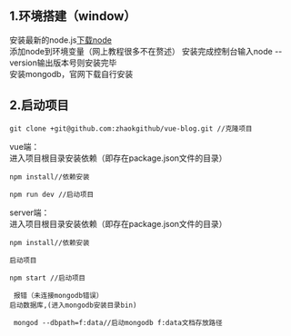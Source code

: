 ## 1.环境搭建（window）
   安装最新的node.js[下载node](https://nodejs.org/zh-cn/download/)<br>
   添加node到环境变量（网上教程很多不在赘述）
   安装完成控制台输入node --version输出版本号则安装完毕
   <br>
   安装mongodb，官网下载自行安装
   <br>
## 2.启动项目
  ```
  git clone +git@github.com:zhaokgithub/vue-blog.git //克隆项目
  ```
  vue端：
  <br>
  进入项目根目录安装依赖（即存在package.json文件的目录）
  <br>
  
  ```
  npm install//依赖安装
  ```
  ```
  npm run dev //启动项目
  ```
   server端：
   <br>
   进入项目根目录安装依赖（即存在package.json文件的目录）
   
   ```
  npm install//依赖安装
  ```
    启动项目
  ```
  npm start //启动项目
  ```
     报错（未连接mongodb错误）
    启动数据库,(进入mongodb安装目录bin)
   ```
    mongod --dbpath=f:data//启动mongodb f:data文档存放路径
   ```
   
